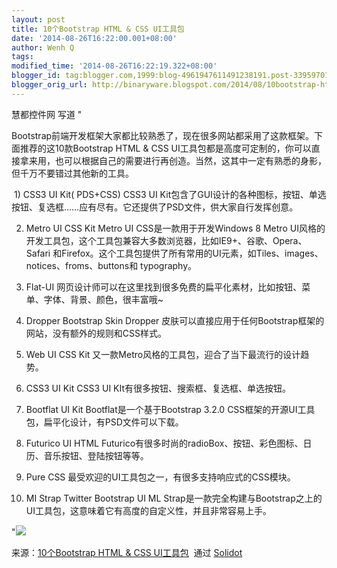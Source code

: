 ```yaml
---
layout: post
title: 10个Bootstrap HTML & CSS UI工具包
date: '2014-08-26T16:22:00.001+08:00'
author: Wenh Q
tags:
modified_time: '2014-08-26T16:22:19.322+08:00'
blogger_id: tag:blogger.com,1999:blog-4961947611491238191.post-3395970178001569400
blogger_orig_url: http://binaryware.blogspot.com/2014/08/10bootstrap-html-css-ui.html
---
```

慧都控件网 写道 "

Bootstrap前端开发框架大家都比较熟悉了，现在很多网站都采用了这款框架。下面推荐的这10款Bootstrap
HTML & CSS
UI工具包都是高度可定制的，你可以直接拿来用，也可以根据自己的需要进行再创造。当然，这其中一定有熟悉的身影，但千万不要错过其他新的工具。

 1) CSS3 UI Kit( PDS+CSS) CSS3 UI
Kit包含了GUI设计的各种图标，按钮、单选按钮、复选框……应有尽有。它还提供了PSD文件，供大家自行发挥创意。 

2) Metro UI CSS Kit Metro UI CSS是一款用于开发Windows 8 Metro
UI风格的开发工具包，这个工具包兼容大多数浏览器，比如IE9+、谷歌、Opera、Safari
和Firefox。这个工具包提供了所有常用的UI元素，如Tiles、images、notices、froms、buttons和
typography。 

3) Flat-UI
网页设计师可以在这里找到很多免费的扁平化素材，比如按钮、菜单、字体、背景、颜色，很丰富哦~ 

4) Dropper Bootstrap Skin Dropper
皮肤可以直接应用于任何Bootstrap框架的网站，没有额外的规则和CSS样式。 

5) Web UI CSS Kit 又一款Metro风格的工具包，迎合了当下最流行的设计趋势。 

6) CSS3 UI Kit CSS3 UI KIt有很多按钮、搜索框、复选框、单选按钮。 

7) Bootflat UI Kit Bootflat是一个基于Bootstrap 3.2.0
CSS框架的开源UI工具包，扁平化设计，有PSD文件可以下载。 

8) Futurico UI HTML
Futurico有很多时尚的radioBox、按钮、彩色图标、日历、音乐按钮、登陆按钮等等。 

9) Pure CSS 最受欢迎的UI工具包之一，有很多支持响应式的CSS模块。 

10) MI Strap Twitter Bootstrap UI ML
Strap是一款完全构建与Bootstrap之上的UI工具包，这意味着它有高度的自定义性，并且非常容易上手。 

"![](https://images-blogger-opensocial.googleusercontent.com/gadgets/proxy?url=http%3A%2F%2Fsolidot.org.feedsportal.com%2Fc%2F33236%2Ff%2F556826%2Fs%2F3dd36326%2Fsc%2F28%2Fmf.gif&container=blogger&gadget=a&rewriteMime=image%2F*)

来源：[10个Bootstrap HTML & CSS
UI工具包](http://solidot.org.feedsportal.com/c/33236/f/556826/s/3dd36326/sc/28/l/0L0Ssolidot0Borg0Cstory0Dsid0F40A874/story01.htm)  通过 [Solidot](http://www.solidot.org/)
